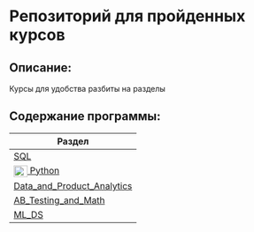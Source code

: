 # Репозиторий для пройденных курсов

## Описание:
Курсы для удобства разбиты на разделы

## Содержание программы:
| Раздел |
|---------------|
|[SQL](https://github.com/alexkit-kat/certificates/tree/master/SQL)|
|[<img src="https://raw.githubusercontent.com/danielcranney/readme-generator/main/public/icons/skills/python-colored.svg" width="25" height="21" alt="Python" valign="middle"/> Python](https://github.com/alexkit-kat/certificates/tree/master/Python)|
|[Data_and_Product_Analytics](https://github.com/alexkit-kat/certificates/tree/master/Data_and_Product_Analytics)|
|[AB_Testing_and_Math](https://github.com/alexkit-kat/certificates/tree/master/AB_Testing_and_Math)|
|[ML_DS](https://github.com/alexkit-kat/certificates/tree/master/ML_DS)|
